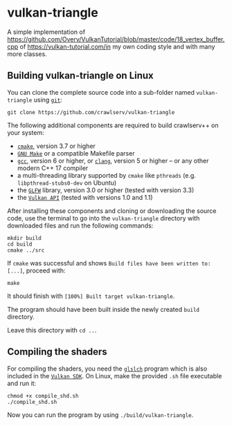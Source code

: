 # vulkan-triangle
A simple implementation of https://github.com/Overv/VulkanTutorial/blob/master/code/18_vertex_buffer.cpp of https://vulkan-tutorial.com/in my own coding style and with many more classes.

## Building vulkan-triangle on Linux

You can clone the complete source code into a sub-folder named `vulkan-triangle` using [`git`](https://git-scm.com/):

```
git clone https://github.com/crawlserv/vulkan-triangle
```

The following additional components are required to build crawlserv++ on your system:

* [`cmake`](https://cmake.org/), version 3.7 or higher
* [`GNU Make`](https://www.gnu.org/software/make/) or a compatible Makefile parser
* [`gcc`](https://gcc.gnu.org/), version 6 or higher, or [`clang`](https://clang.llvm.org/), version 5 or higher – or any other modern C++ 17 compiler
* a multi-threading library supported by `cmake` like `pthreads` (e.g. `libpthread-stubs0-dev` on Ubuntu)
* the [`GLFW`](https://www.glfw.org/) library, version 3.0 or higher (tested with version 3.3)
* the [`Vulkan API`](https://www.khronos.org/vulkan/) (tested with versions 1.0 and 1.1)

After installing these components and cloning or downloading the source code, use the terminal to go into the `vulkan-triangle` directory with downloaded files and run the following commands:

```
mkdir build 
cd build
cmake ../src
```

If `cmake` was successful and shows `Build files have been written to: [...]`, proceed with:

```
make
```

It should finish with `[100%] Built target vulkan-triangle`.

The program should have been built inside the newly created `build` directory.

Leave this directory with `cd ..`.

## Compiling the shaders

For compiling the shaders, you need the [`glslch`](https://github.com/google/shaderc/tree/master/glslc) program which is also included in the [`Vulkan SDK`](https://www.lunarg.com/vulkan-sdk/). On Linux, make the provided `.sh` file executable and run it:

```
chmod +x compile_shd.sh
./compile_shd.sh
```

Now you can run the program by using `./build/vulkan-triangle`.
